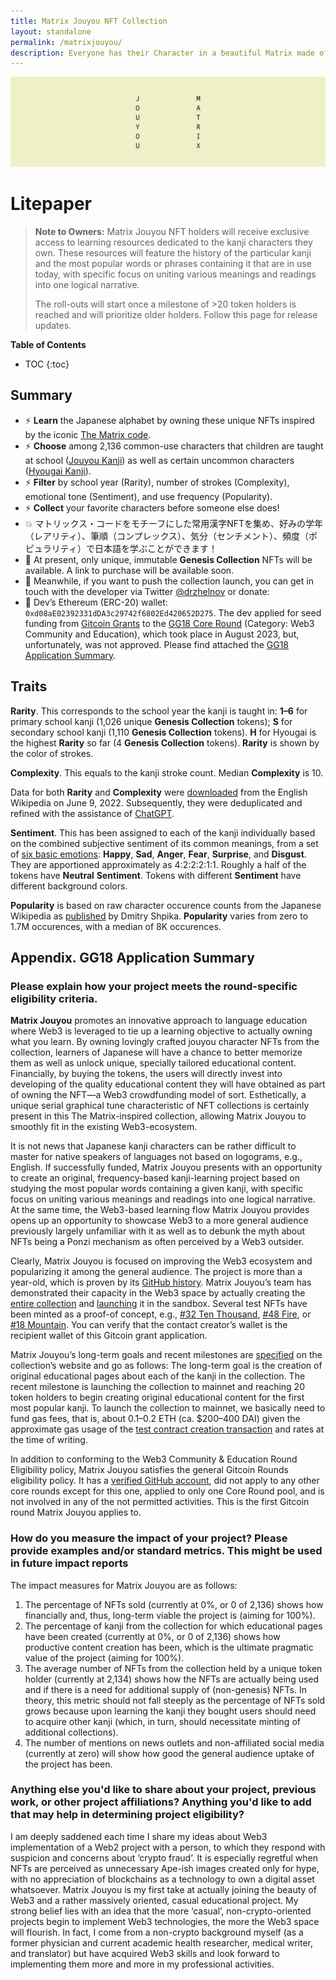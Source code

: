 ```yaml
---
title: Matrix Jouyou NFT Collection
layout: standalone
permalink: /matrixjouyou/
description: Everyone has their Character in a beautiful Matrix made of 2,136 Jouyou and certain Hyougai kanji, with their own vibrant Rarity, Complexity, Sentiment, and Popularity.
---
```


![Jouyou Matrix Banner](/img/matrixjouyou-banner.png)

# Litepaper

> **Note to Owners:** Matrix Jouyou NFT holders will receive exclusive access to learning resources dedicated to the kanji characters they own. These resources will feature the history of the particular kanji and the most popular words or phrases containing it that are in use today, with specific focus on uniting various meanings and readings into one logical narrative.
>
> The roll-outs will start once a milestone of >20 token holders is reached and will prioritize older holders. Follow this page for release updates.

**Table of Contents**

* TOC
{:toc}

## Summary

- ⚡ **Learn** the Japanese alphabet by owning these unique NFTs inspired by the iconic [The Matrix code](https://en.wikipedia.org/wiki/Matrix_digital_rain).
- ⚡ **Choose** among 2,136 common-use characters that children are taught at school ([Jouyou Kanji]((https://en.wikipedia.org/wiki/J%C5%8Dy%C5%8D_kanji))) as well as certain uncommon characters ([Hyougai Kanji](https://en.wikipedia.org/wiki/Hy%C5%8Dgai_kanji)).
- ⚡ **Filter** by school year (Rarity), number of strokes (Complexity), emotional tone (Sentiment), and use frequency (Popularity).
- ⚡ **Collect** your favorite characters before someone else does!
- 💥 マトリックス・コードをモチーフにした常用漢字NFTを集め、好みの学年（レアリティ）、筆順（コンプレックス）、気分（センチメント）、頻度（ポピュラリティ）で日本語を学ぶことができます！ 
- 🔔 At present, only unique, immutable **Genesis Collection** NFTs will be available. A link to purchase will be available soon.
- 👋 Meanwhile, if you want to push the collection launch, you can get in touch with the developer via Twitter [@drzhelnov](https://twitter.com/drzhelnov) or donate:
- 💎 Dev’s Ethereum (ERC-20) wallet: `0xd08aE02392331dDA3c29742f6802Ed420652D275`. The dev applied for seed funding from [Gitcoin Grants](https://www.gitcoin.co/) to the [GG18 Core Round](https://www.gitcoin.co/blog/announcing-gitcoin-grants-18) (Category: Web3 Community and Education), which took place in August 2023, but, unfortunately, was not approved. Please find attached the [GG18 Application Summary](#appendix-gg18-application-summary).

## Traits

**Rarity**. This corresponds to the school year the kanji is taught in: **1–6** for primary school kanji (1,026 unique **Genesis Collection** tokens); **S** for secondary school kanji (1,110 **Genesis Collection** tokens). **H** for Hyougai is the highest **Rarity** so far (4 **Genesis Collection** tokens). **Rarity** is shown by the color of strokes.

**Complexity**. This equals to the kanji stroke count. Median **Complexity** is 10.

Data for both **Rarity** and **Complexity** were [downloaded](https://en.wikipedia.org/wiki/List_of_j%C5%8Dy%C5%8D_kanji) from the English Wikipedia on June 9, 2022. Subsequently, they were deduplicated and refined with the assistance of [ChatGPT](https://help.openai.com/en/articles/6825453-chatgpt-release-notes).

**Sentiment**. This has been assigned to each of the kanji individually based on the combined subjective sentiment of its common meanings, from a set of [six basic emotions](https://en.wikipedia.org/wiki/Emotion#Basic_emotions): **Happy**, **Sad**, **Anger**, **Fear**, **Surprise**, and **Disgust**. They are apportioned approximately as 4:2:2:2:1:1. Roughly a half of the tokens have **Neutral** **Sentiment**. Tokens with different **Sentiment** have different background colors.

**Popularity** is based on raw character occurence counts from the Japanese Wikipedia as [published](https://raw.githubusercontent.com/scriptin/kanji-frequency/7022fa929a7d58d33ee281e285ca9c94342faa0c/data/wikipedia_characters.csv) by Dmitry Shpika. **Popularity** varies from zero to 1.7M occurences, with a median of 8K occurences.

## Appendix. GG18 Application Summary

### Please explain how your project meets the round-specific eligibility criteria.

**Matrix Jouyou** promotes an innovative approach to language education where Web3 is leveraged to tie up a learning objective to actually owning what you learn. By owning lovingly crafted jouyou character NFTs from the collection, learners of Japanese will have a chance to better memorize them as well as unlock unique, specially tailored educational content. Financially, by buying the tokens, the users will directly invest into developing of the quality educational content they will have obtained as part of owning the NFT—a Web3 crowdfunding model of sort. Esthetically, a unique serial graphical tune characteristic of NFT collections is certainly present in this The Matrix-inspired collection, allowing Matrix Jouyou to smoothly fit in the existing Web3-ecosystem.

It is not news that Japanese kanji characters can be rather difficult to master for native speakers of languages not based on logograms, e.g., English. If successfully funded, Matrix Jouyou presents with an opportunity to create an original, frequency-based kanji-learning project based on studying the most popular words containing a given kanji, with specific focus on uniting various meanings and readings into one logical narrative. At the same time, the Web3-based learning flow Matrix Jouyou provides opens up an opportunity to showcase Web3 to a more general audience previously largely unfamiliar with it as well as to debunk the myth about NFTs being a Ponzi mechanism as often perceived by a Web3 outsider.

Clearly, Matrix Jouyou is focused on improving the Web3 ecosystem and popularizing it among the general audience. The project is more than a year-old, which is proven by its [GitHub history](https://github.com/p1m-ortho/p1m.github.io/commits/main/matrixjouyou.md). Matrix Jouyou’s team has demonstrated their capacity in the Web3 space by actually creating the [entire collection](https://nftstorage.link/ipfs/bafybeiedpoblybh4qsvlqgs6exn3eztw7xakzio7crglidzbcrnnleww5q) and [launching](https://goerli.etherscan.io/address/0x9Ce5E4355cCA39965791473485F6B5eE44dA8A79) it in the sandbox. Several test NFTs have been minted as a proof-of concept, e.g., [#32 Ten Thousand](https://market.sandbox.immutable.com/inventory/assets/0x9ce5e4355cca39965791473485f6b5ee44da8a79/32), [#48 Fire](https://market.sandbox.immutable.com/inventory/assets/0x9ce5e4355cca39965791473485f6b5ee44da8a79/48), or [#18 Mountain](https://market.sandbox.immutable.com/inventory/assets/0x9ce5e4355cca39965791473485f6b5ee44da8a79/18). You can verify that the contact creator’s wallet is the recipient wallet of this Gitcoin grant application.

Matrix Jouyou’s long-term goals and recent milestones are [specified](https://p1m.org/matrixjouyou/) on the collection’s website and go as follows: The long-term goal is the creation of original educational pages about each of the kanji in the collection. The recent milestone is launching the collection to mainnet and reaching 20 token holders to begin creating original educational content for the first most popular kanji. To launch the collection to mainnet, we basically need to fund gas fees, that is, about 0.1­–0.2 ETH (ca. $200­–400 DAI) given the approximate gas usage of the [test contract creation transaction](https://goerli.etherscan.io/tx/0xcd08d666ffe7caf705812174c1ed9a41edc848debd0fc6ef12df440816b25ad5) and rates at the time of writing.

In addition to conforming to the Web3 Community & Education Round Eligibility policy, Matrix Jouyou satisfies the general Gitcoin Rounds eligibility policy. It has a [verified GitHub account](https://github.com/p1m-ortho), did not apply to any other core rounds except for this one, applied to only one Core Round pool, and is not involved in any of the not permitted activities. This is the first Gitcoin round Matrix Jouyou applies to.

### How do you measure the impact of your project? Please provide examples and/or standard metrics. This might be used in future impact reports

The impact measures for Matrix Jouyou are as follows:

1. The percentage of NFTs sold (currently at 0%, or 0 of 2,136) shows how financially and, thus, long-term viable the project is (aiming for 100%).
2. The percentage of kanji from the collection for which educational pages have been created (currently at 0%, or 0 of 2,136) shows how productive content creation has been, which is the ultimate pragmatic value of the project (aiming for 100%).
3. The average number of NFTs from the collection held by a unique token holder (currently at 2,134) shows how the NFTs are actually being used and if there is a need for additional supply of (non-genesis) NFTs. In theory, this metric should not fall steeply as the percentage of NFTs sold grows because upon learning the kanji they bought users should need to acquire other kanji (which, in turn, should necessitate minting of additional collections).
4. The number of mentions on news outlets and non-affiliated social media (currently at zero) will show how good the general audience uptake of the project has been.

### Anything else you'd like to share about your project, previous work, or other project affiliations? Anything you'd like to add that may help in determining project eligibility?

I am deeply saddened each time I share my ideas about Web3 implementation of a Web2 project with a person, to which they respond with suspicion and concerns about ‘crypto fraud’. It is especially regretful when NFTs are perceived as unnecessary Ape-ish images created only for hype, with no appreciation of blockchains as a technology to own a digital asset whatsoever. Matrix Jouyou is my first take at actually joining the beauty of Web3 and a rather massively oriented, casual educational project. My strong belief lies with an idea that the more ‘casual’, non-crypto-oriented projects begin to implement Web3 technologies, the more the Web3 space will flourish. In fact, I come from a non-crypto background myself (as a former physician and current academic health researcher, medical writer, and translator) but have acquired Web3 skills and look forward to implementing them more and more in my professional activities.
